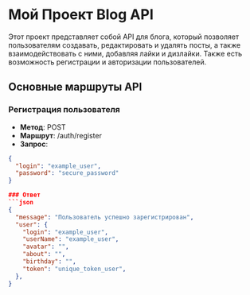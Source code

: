 # Мой Проект Blog API

Этот проект представляет собой API для блога, который позволяет пользователям создавать, редактировать и удалять посты, а также взаимодействовать с ними, добавляя лайки и дизлайки. Также есть возможность регистрации и авторизации пользователей.

## Основные маршруты API

### Регистрация пользователя

- **Метод**: POST
- **Маршрут**: /auth/register
- **Запрос**:

```json
{
  "login": "example_user",
  "password": "secure_password"
}

### Ответ
```json
{
  "message": "Пользователь успешно зарегистрирован",
  "user": {
    "login": "example_user",
    "userName": "example_user",
    "avatar": "",
    "about": "",
    "birthday": "",
    "token": "unique_token_user",
  },
}
